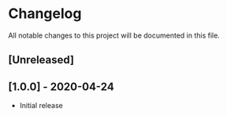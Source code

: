 # Changelog
All notable changes to this project will be documented in this file.


## [Unreleased]


## [1.0.0] - 2020-04-24
- Initial release
